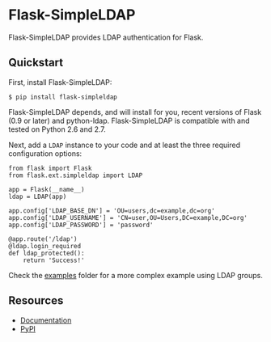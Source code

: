 Flask-SimpleLDAP
================

Flask-SimpleLDAP provides LDAP authentication for Flask.

Quickstart
----------

First, install Flask-SimpleLDAP:
    
    $ pip install flask-simpleldap
    
Flask-SimpleLDAP depends, and will install for you, recent versions of Flask
(0.9 or later) and python-ldap. Flask-SimpleLDAP is compatible
with and tested on Python 2.6 and 2.7.

Next, add a ``LDAP`` instance to your code and at least the three
required configuration options:

    from flask import Flask
    from flask.ext.simpleldap import LDAP

    app = Flask(__name__)
    ldap = LDAP(app)

    app.config['LDAP_BASE_DN'] = 'OU=users,dc=example,dc=org'
    app.config['LDAP_USERNAME'] = 'CN=user,OU=Users,DC=example,DC=org'
    app.config['LDAP_PASSWORD'] = 'password'

    @app.route('/ldap')
    @ldap.login_required
    def ldap_protected():
        return 'Success!'


Check the [examples](examples/) folder for a more complex example using LDAP groups.


Resources
---------

- [Documentation](http://flask-simpleldap.readthedocs.org/en/latest/)
- [PyPI](https://pypi.python.org/pypi/Flask-SimpleLDAP)
